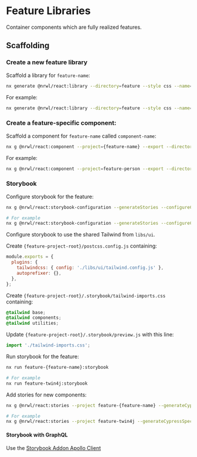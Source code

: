# Feature Libraries

Container components which are fully realized features. 

## Scaffolding

### Create a new feature library

Scaffold a library for `feature-name`:

```sh
nx generate @nrwl/react:library --directory=feature --style css --name={feature-name} --dryRun
```

For example:

```sh
nx generate @nrwl/react:library --directory=feature --style css --name=twin4j --dryRun
```

### Create a feature-specific component:

Scaffold a component for `feature-name` called `component-name`:

```sh
nx g @nrwl/react:component --project={feature-name} --export --directory=lib/components --name {component-name} --dryRun
```

For example:

```sh
nx g @nrwl/react:component --project=feature-person --export --directory=lib/components --name PersonList --dryRun
```

### Storybook

Configure storybook for the feature:

```sh
nx g @nrwl/react:storybook-configuration --generateStories --configureCypress=false --generateCypressSpecs=false --name=feature-{feature-name} --dryRun

# For example
nx g @nrwl/react:storybook-configuration --generateStories --configureCypress=false --generateCypressSpecs=false --name=feature-twin4j --dryRun
```

Configure storybook to use the shared Tailwind from `libs/ui`.

Create `{feature-project-root}/postcss.config.js` containing:

```js
module.exports = {
  plugins: {
    tailwindcss: { config: './libs/ui/tailwind.config.js' },
    autoprefixer: {},
  },
};
```

Create `{feature-project-root}/.storybook/tailwind-imports.css` containing:

```css
@tailwind base;
@tailwind components;
@tailwind utilities;
```

Update `{feature-project-root}/.storybook/preview.js` with this line:

```js
import './tailwind-imports.css';
```

Run storybook for the feature:

```sh
nx run feature-{feature-name}:storybook

# For example
nx run feature-twin4j:storybook
```

Add stories for new components:

```sh
nx g @nrwl/react:stories --project feature-{feature-name} --generateCypressSpecs=false --dryRun

# For example
nx g @nrwl/react:stories --project feature-twin4j --generateCypressSpecs=false --dryRun
```

#### Storybook with GraphQL

Use the [Storybook Addon Apollo Client](https://storybook.js.org/addons/storybook-addon-apollo-client)


